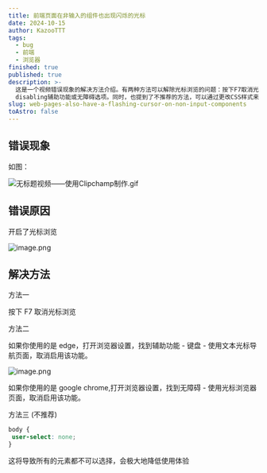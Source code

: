 ```yaml
---
title: 前端页面在非输入的组件也出现闪烁的光标
date: 2024-10-15
author: KazooTTT
tags:
  - bug
  - 前端
  - 浏览器
finished: true
published: true
description: >-
  这是一个视频错误现象的解决方法介绍。有两种方法可以解除光标浏览的问题：按下F7取消光标浏览，或者进入浏览器设置，
  disabling辅助功能或无障碍选项。同时，也提到了不推荐的方法，可以通过更改CSS样式来解决问题，但这会降低使用体验。
slug: web-pages-also-have-a-flashing-cursor-on-non-input-components
toAstro: false
---
```


## 错误现象

如图：

![无标题视频——使用Clipchamp制作.gif](https://pictures.kazoottt.top/2024/10/20241015-139827a02b37e1e685d38ad1c55c24e8.gif)

## 错误原因

开启了光标浏览

![image.png](https://pictures.kazoottt.top/2024/10/20241015-c73a1e3d812e60875f97b63582ac552b.png)

## 解决方法

方法一

按下 F7 取消光标浏览

方法二

如果你使用的是 edge，打开浏览器设置，找到辅助功能 - 键盘 - 使用文本光标导航页面，取消启用该功能。

![image.png](https://pictures.kazoottt.top/2024/10/20241015-db23335d20e1cd2266b743d4f36377f6.png)

如果你使用的是 google chrome,打开浏览器设置，找到无障碍 - 使用光标浏览器页面，取消启用该功能。

方法三 (不推荐)

``` css
body {
 user-select: none;
}
```

这将导致所有的元素都不可以选择，会极大地降低使用体验
